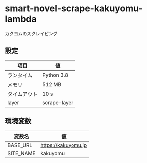 # smart-novel-scrape-kakuyomu-lambda
カクヨムのスクレイピング

## 設定
| 項目 | 値 |
| ---- | ---- |
| ランタイム | Python 3.8 |
| メモリ | 512 MB |
| タイムアウト | 10 s |
| layer | scrape-layer |

## 環境変数
| 変数名 | 値 |
| ---- | ---- |
| BASE_URL | https://kakuyomu.jp |
| SITE_NAME | kakuyomu |